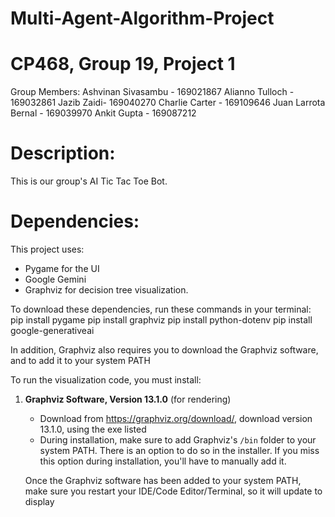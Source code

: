 # Multi-Agent-Algorithm-Project
# CP468, Group 19, Project 1
Group Members:
Ashvinan Sivasambu - 169021867
Alianno Tulloch - 169032861
Jazib Zaidi- 169040270
Charlie Carter - 169109646
Juan Larrota Bernal - 169039970
Ankit Gupta - 169087212

# Description:

This is our group's AI Tic Tac Toe Bot. 

# Dependencies:

This project uses:
- Pygame for the UI
- Google Gemini
- Graphviz for decision tree visualization.

To download these dependencies, run these commands in your terminal:
pip install pygame
pip install graphviz
pip install python-dotenv
pip install google-generativeai

In addition, Graphviz also requires you to download the Graphviz software, and to add it to your system PATH

To run the visualization code, you must install:

1. **Graphviz Software, Version 13.1.0** (for rendering)
    - Download from https://graphviz.org/download/, download version 13.1.0, using the exe listed
    - During installation, make sure to add Graphviz's `/bin` folder to your system PATH. There is an option to do so in the installer. If you miss this option during installation, you'll have to manually add it.

    Once the Graphviz software has been added to your system PATH, make sure you restart your IDE/Code Editor/Terminal, so it will update to display

